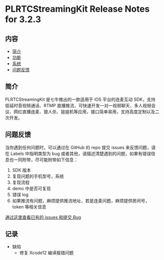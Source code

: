 # PLRTCStreamingKit Release Notes for 3.2.3

## 内容

- [简介](##简介)
- [功能](##功能)
- [系统](##系统)
- [问题反馈](##问题反馈)

	
## 简介

PLRTCStreamingKit 是七牛推出的一款适用于 iOS 平台的连麦互动 SDK，支持低延时音视频通话、RTMP 直播推流，可快速开发一对一视频聊天、多人视频会议、网红直播连麦、狼人杀、娃娃机等应用，接口简单易用，支持高度定制以及二次开发。        


## 问题反馈

当你遇到任何问题时，可以通过在 GitHub 的 repo 提交 issues 来反馈问题，请在 Labels 中指明类型为 bug 或者其他，请描述清楚遇到的问题，如果有错误信息也一同附带，尽可能附带如下信息：   
1. SDK 版本   
2. 复现问题的手机型号，系统   
3. 复现流程    
4. demo 中是否可复现   
5. 错误 log   
6. 如果推流有问题，麻烦提供推流地址，若是连麦问题，麻烦提供房间号，token 等相关信息      

[通过这里查看已有的 issues 和提交 Bug](https://github.com/pili-engineering/PLRTCStreamingKit/issues)

## 记录
- 缺陷
    - 修复 Xcode12 编译报错问题

